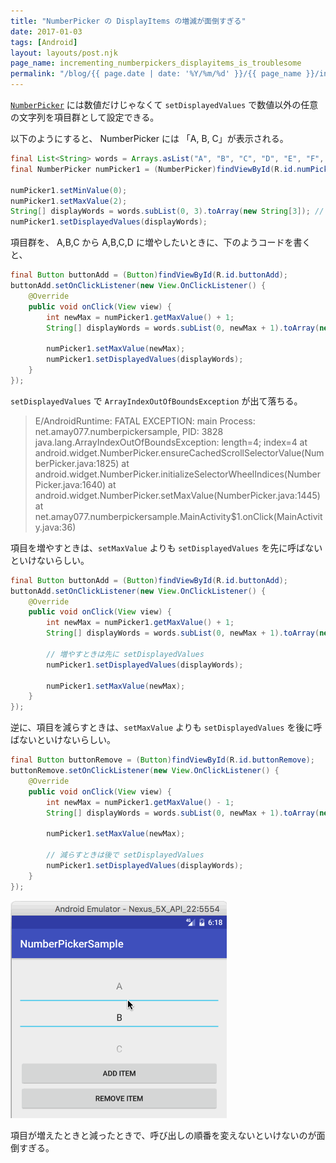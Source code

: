 ```yaml
---
title: "NumberPicker の DisplayItems の増減が面倒すぎる"
date: 2017-01-03
tags: [Android]
layout: layouts/post.njk
page_name: incrementing_numberpickers_displayitems_is_troublesome
permalink: "/blog/{{ page.date | date: '%Y/%m/%d' }}/{{ page_name }}/index.html"
---
```

[``NumberPicker``](https://developer.android.com/reference/android/widget/NumberPicker.html) には数値だけじゃなくて ``setDisplayedValues`` で数値以外の任意の文字列を項目群として設定できる。
<!--more-->

以下のようにすると、 NumberPicker には 「A, B, C」が表示される。

```java
final List<String> words = Arrays.asList("A", "B", "C", "D", "E", "F", "G", "H", "I", "J", "K", "L", "M", "N", "O");
final NumberPicker numPicker1 = (NumberPicker)findViewById(R.id.numPicker1);

numPicker1.setMinValue(0);
numPicker1.setMaxValue(2);
String[] displayWords = words.subList(0, 3).toArray(new String[3]); // A,B,C
numPicker1.setDisplayedValues(displayWords);
```

項目群を、 A,B,C から A,B,C,D に増やしたいときに、下のようコードを書くと、

```java
final Button buttonAdd = (Button)findViewById(R.id.buttonAdd);
buttonAdd.setOnClickListener(new View.OnClickListener() {
    @Override
    public void onClick(View view) {
        int newMax = numPicker1.getMaxValue() + 1;
        String[] displayWords = words.subList(0, newMax + 1).toArray(new String[newMax]);

        numPicker1.setMaxValue(newMax);
        numPicker1.setDisplayedValues(displayWords);
    }
});
```

``setDisplayedValues`` で ``ArrayIndexOutOfBoundsException`` が出て落ちる。

> E/AndroidRuntime: FATAL EXCEPTION: main
                  Process: net.amay077.numberpickersample, PID: 3828
                  java.lang.ArrayIndexOutOfBoundsException: length=4; index=4
                      at android.widget.NumberPicker.ensureCachedScrollSelectorValue(NumberPicker.java:1825)
                      at android.widget.NumberPicker.initializeSelectorWheelIndices(NumberPicker.java:1640)
                      at android.widget.NumberPicker.setMaxValue(NumberPicker.java:1445)
                      at net.amay077.numberpickersample.MainActivity$1.onClick(MainActivity.java:36)

項目を増やすときは、``setMaxValue`` よりも  ``setDisplayedValues`` を先に呼ばないといけないらしい。

```java
final Button buttonAdd = (Button)findViewById(R.id.buttonAdd);
buttonAdd.setOnClickListener(new View.OnClickListener() {
    @Override
    public void onClick(View view) {
        int newMax = numPicker1.getMaxValue() + 1;
        String[] displayWords = words.subList(0, newMax + 1).toArray(new String[newMax]);

        // 増やすときは先に setDisplayedValues
        numPicker1.setDisplayedValues(displayWords);

        numPicker1.setMaxValue(newMax);
    }
});
```

逆に、項目を減らすときは、``setMaxValue`` よりも  ``setDisplayedValues`` を後に呼ばないといけないらしい。

```java
final Button buttonRemove = (Button)findViewById(R.id.buttonRemove);
buttonRemove.setOnClickListener(new View.OnClickListener() {
    @Override
    public void onClick(View view) {
        int newMax = numPicker1.getMaxValue() - 1;
        String[] displayWords = words.subList(0, newMax + 1).toArray(new String[newMax]);

        numPicker1.setMaxValue(newMax);

        // 減らすときは後で setDisplayedValues
        numPicker1.setDisplayedValues(displayWords);
    }
});
```

![](/img/posts/android_numberpicker_01.gif)

項目が増えたときと減ったときで、呼び出しの順番を変えないといけないのが面倒すぎる。
